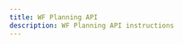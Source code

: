 ```yaml
---
title: WF Planning API
description: WF Planning API instructions
---
```


<RedoclyAPIBlock disableSearch="true" ctrlFHijack="false" src="/workfront-apis/swagger-specs/planning.yaml"/>
